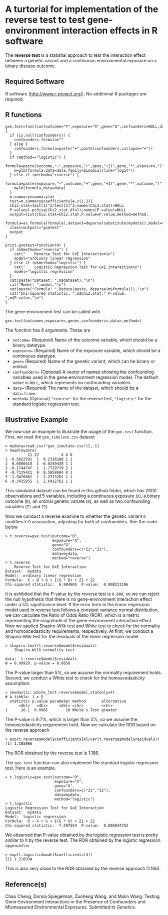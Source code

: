 # A turtorial for implementation of the **reverse test** to test gene-environment interaction effects in R software

The **reverse test** is a statistial approach to test the interaction effect between a genetic variant and a continuous environmental exposure on a binary disease outcome.

## Required Software

R software (http://www.r-project.org/). No additional R packages are required.

## R functions

```{r}
gxe.test=function(outcome="Y",exposure="X",gene="G",confounders=NULL,data,method="reverse") {
  if (is.null(confounders)) {
    confounders.formula=""
  } else {
    confounders.formula=paste("+",paste(confounders,collapse="+"))
  }
  if (method=="logistic") {
    formula=paste(outcome,"~",exposure,"+",gene,"+I(",gene,"*",exposure,")",confounders.formula)
    m=glm(formula,data=data,family=binomial(link="logit"))
  } else if (method=="reverse") {
    formula=paste(exposure,"~",outcome,"+",gene,"+I(",gene,"*",outcome,")",confounders.formula)
    m=lm(formula,data=data)
  }
  m.summary=summary(m)
  test=m.summary$coefficients[4,c(1,2)]
  Chi2.stat=test[1]^2/test[2]^2;names(Chi2.stat)=NULL
  P.value=1-pchisq(Chi2.stat,df=1);names(P.value)=NULL
  output=list(Chi2.stat=Chi2.stat,P.value=P.value,method=method,
              formula=as.formula(formula),dataset=deparse(substitute(mydata)),model=m)
  class(output)="gxetest"
  output
}

print.gxetest=function(m) {
  if (m$method=="reverse") {
    cat("    Reverse Test for GxE Interaction\n")
    model="ordinary linear regression"
  } else if (m$method=="logistic") {
    cat("    Logistic Regression Test for GxE Interaction\n")
    model="logistic regression"
  }
  cat(paste("Dataset: ",m$dataset),"\n")
  cat("Model: ",model,"\n")
  cat(paste("Formula: ",Reduce(paste, deparse(m$formula))),"\n")
  cat("Chi-squared statistic: ",m$Chi2.stat," P-value: ",m$P.value,"\n")
}
```

The gene-environment test can be called with
```
gxe.test(outcome=,exposure=,gene=,confounders=,data=,method=)
```
The function has 6 arguments. These are
* `outcome=` (Required) Name of the outcome variable, which should be a binary datatype.
* `exposure=` (Required) Name of the exposure variable, which should be a continuous datatype.
* `gene=` (Required) Name of the genetic variant, which can be binary or ordinal.
* `confounders=` (Optional) A vector of names showing the confounding variables used in the gene-environment regression model. The default value is `NULL`, which represents no confounding variables. 
* `data=` (Required) The name of the dataset, which should be a `data.frame`.
* `method=` (Optional) `"reverse"` for the reverse test, `"logistic"` for the standard logistic regression test.

## Illustrative Example

We now use an example to illustrate the usage of the `gxe.test` function. First, we read the `gxe_simulate.csv` dataset
```
> mydata=read.csv("gxe_simulate.csv")[,-1]
> head(mydata)
          Z1 Z2          X G D
1 -0.5622591  1  0.2316188 1 1
2  0.6080418  1 -0.0249439 1 1
3 -0.1744747  1  1.7729779 2 1
4 -0.7125421  0  0.5858684 0 1
5 -1.9470882  1  2.2713262 1 1
6 -0.3435955  1  2.6412762 1 1
```
This simulated dataset can be found in this github folder, which has 2000 observations and 5 variables, including a continuous exposure (`X`), a binary outcome (`D`), an ordinal genetic variate (`G`), as well as two confounding variables (`Z1` and `Z2`). 

Now we conduct a reverse examine to whether the genetic variant `G` modifies `X`-`D` association, adjusting for both of confounders. See the code below
```
> t.reverse=gxe.test(outcome="D",
                     exposure="X",
                     gene="G",
                     confounders=c("Z1","Z2"),
                     data=mydata,
                     method="reverse")
> t.reverse
    Reverse Test for GxE Interaction
Dataset:  mydata 
Model:  ordinary linear regression 
Formula:  X ~ D + G + I(G * D) + Z1 + Z2 
Chi-squared statistic:  6.984665  P-value:  0.008221106
```
It is exhibited that the P-value by the reverse test is `0.008`, so we can reject the null hypothesis that there is no gene-environment interaction effect under a 5% significance level. If the error term in the linear regression model used in reverse test follows a constant variance normal distribution, we can calculate the Ratio of Odds Ratio (ROR), which is a metric representing the magnitude of the gene-environment interaction effect. Now we applied Shapiro-Wilk test and White test to check for the normality and homoscedasticity requirements, respectively. At first, we conduct a Shapiro-Wilk test for the residuals of the linear regression model.
```
> shapiro.test(t.reverse$model$residuals)
	Shapiro-Wilk normality test

data:  t.reverse$model$residuals
W = 0.99929, p-value = 0.6658
```
The P-value larger than 5%, so we assume the normality requirement holds. Second, we conduct a White test to check for the homoscedasticity assumption.
```
> skedastic::white_lm(t.reverse$model,statonly=F)
# A tibble: 1 x 5
  statistic p.value parameter method       alternative
      <dbl>   <dbl>     <dbl> <chr>        <chr>      
1      16.1  0.0965        10 White's Test greater    
```
The P-value is 9.7%, which is larger than 5%, so we assume the homoscedasticity requirement hold. Now we calculate the ROR based on the reverse approach
```
> exp(t.reverse$model$coefficients[4]/var(t.reverse$model$residuals))
[1] 1.185986
```
The ROR obtained by the reverse test is 1.186. 

The `gxe.test` function can also implement the standard logistic regression test. Here is an example.
```
> t.logistic=gxe.test(outcome="D",
                      exposure="X",
                      gene="G",
                      confounders=c("Z1","Z2"),
                      data=mydata,
                      method="logistic")
> t.logistic
Logistic Regression Test for GxE Interaction
Dataset:  mydata 
Model:  logistic regression 
Formula:  D ~ X + G + I(G * X) + Z1 + Z2 
Chi-squared statistic:  7.597554  P-value:  0.005844752 
```
We observed that P-value obtained by the logistic regression test is pretty similar to it by the reverse test. The ROR obtained by the logistic regression approach is
```
> exp(t.logistic$model$coefficients[4])
[1] 1.218934
```
This is also very close to the ROR obtained by the reverse approach (1.186).

## Reference(s)

Chao Cheng, Donna Spiegelman, Zuoheng Wang, and Molin Wang. Testing Gene-Environment Interactions in the Presence of Confounders and Mismeasured Environmental
Exposures. Submitted to *Genetics*.
